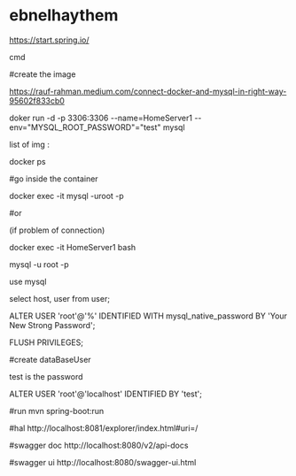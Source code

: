 # ebnelhaythem

https://start.spring.io/

cmd

#create the image

https://rauf-rahman.medium.com/connect-docker-and-mysql-in-right-way-95602f833cb0

doker run -d -p 3306:3306 --name=HomeServer1 --env="MYSQL_ROOT_PASSWORD"="test" mysql


list of img :

docker ps


#go inside the container  

docker exec -it <docker container> mysql -uroot -p

#or

(if problem of connection)

docker exec -it HomeServer1 bash

mysql -u root -p

use mysql

select host, user from user;

ALTER USER 'root'@'%' IDENTIFIED WITH mysql_native_password BY 'Your New Strong Password';

FLUSH PRIVILEGES;

#create dataBaseUser

test is the password

ALTER USER 'root'@'localhost' IDENTIFIED BY 'test';


#run
mvn spring-boot:run

#hal
http://localhost:8081/explorer/index.html#uri=/

#swagger doc
http://localhost:8080/v2/api-docs

#swagger ui
http://localhost:8080/swagger-ui.html
